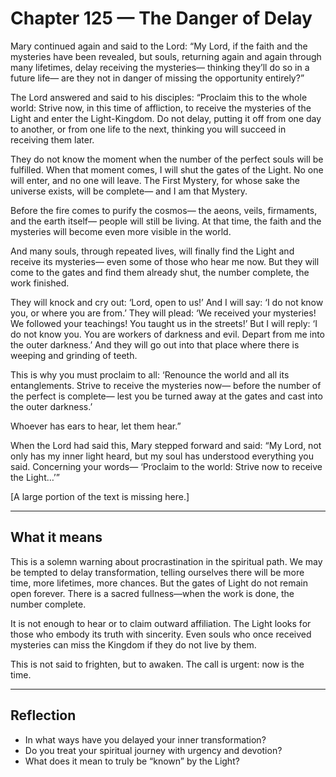 # Chapter 125 — The Danger of Delay

Mary continued again and said to the Lord: “My Lord, if the faith and the mysteries have been revealed, but souls, returning again and again through many lifetimes, delay receiving the mysteries— thinking they’ll do so in a future life— are they not in danger of missing the opportunity entirely?”

The Lord answered and said to his disciples: “Proclaim this to the whole world: Strive now, in this time of affliction, to receive the mysteries of the Light and enter the Light-Kingdom. Do not delay, putting it off from one day to another, or from one life to the next, thinking you will succeed in receiving them later.

They do not know the moment when the number of the perfect souls will be fulfilled. When that moment comes, I will shut the gates of the Light. No one will enter, and no one will leave. The First Mystery, for whose sake the universe exists,
will be complete— and I am that Mystery.

Before the fire comes to purify the cosmos— the aeons, veils, firmaments, and the earth itself— people will still be living. At that time, the faith and the mysteries will become even more visible in the world.

And many souls, through repeated lives, will finally find the Light and receive its mysteries— even some of those who hear me now. But they will come to the gates and find them already shut, the number complete, the work finished.

They will knock and cry out: ‘Lord, open to us!’ And I will say: ‘I do not know you, or where you are from.’ They will plead: ‘We received your mysteries! We followed your teachings! You taught us in the streets!’ But I will reply: ‘I do not know you. You are workers of darkness and evil. Depart from me into the outer darkness.’ And they will go out into that place where there is weeping and grinding of teeth.

This is why you must proclaim to all: ‘Renounce the world and all its entanglements. Strive to receive the mysteries now— before the number of the perfect is complete— lest you be turned away at the gates and cast into the outer darkness.’

Whoever has ears to hear, let them hear.”

When the Lord had said this, Mary stepped forward and said: “My Lord, not only has my inner light heard, but my soul has understood everything you said. Concerning your words— ‘Proclaim to the world: Strive now to receive the Light…’”

[A large portion of the text is missing here.]

---

## What it means

This is a solemn warning about procrastination in the spiritual path. We may be tempted to delay transformation, telling ourselves there will be more time, more lifetimes, more chances. But the gates of Light do not remain open forever. There is a sacred fullness—when the work is done, the number complete.

It is not enough to hear or to claim outward affiliation. The Light looks for those who embody its truth with sincerity. Even souls who once received mysteries can miss the Kingdom if they do not live by them.

This is not said to frighten, but to awaken. The call is urgent: now is the time.

---

## Reflection

* In what ways have you delayed your inner transformation?
* Do you treat your spiritual journey with urgency and devotion?
* What does it mean to truly be “known” by the Light?
